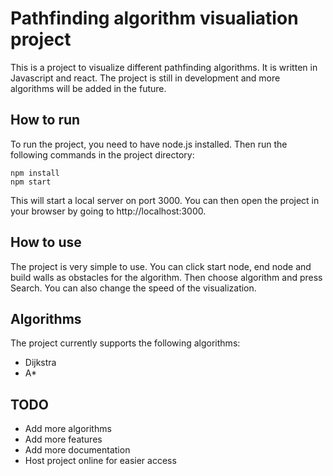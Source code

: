 # Pathfinding algorithm visualiation project
This is a project to visualize different pathfinding algorithms. It is written in Javascript and react. The project is still in development and more algorithms will be added in the future.

## How to run
To run the project, you need to have node.js installed. Then run the following commands in the project directory:
```
npm install
npm start
```
This will start a local server on port 3000. You can then open the project in your browser by going to http://localhost:3000.

## How to use
The project is very simple to use. You can click start node, end node and build walls as obstacles for the algorithm. Then choose algorithm and press Search. You can also change the speed of the visualization.

## Algorithms
The project currently supports the following algorithms:
* Dijkstra
* A*

## TODO
* Add more algorithms
* Add more features
* Add more documentation
* Host project online for easier access